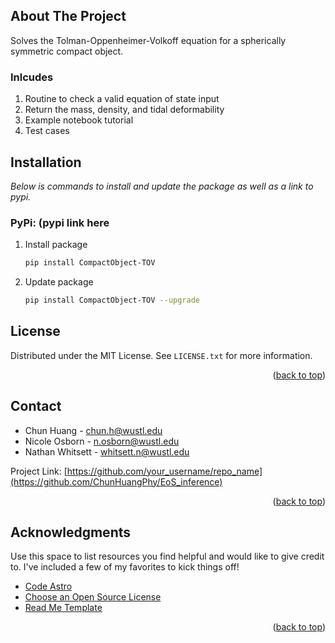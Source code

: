 <!-- ABOUT THE PROJECT -->
## About The Project

Solves the Tolman-Oppenheimer-Volkoff equation for a spherically symmetric compact object.

### Inlcudes
1. Routine to check a valid equation of state input
2. Return the mass, density, and tidal deformability
3. Example notebook tutorial
4. Test cases


## Installation

_Below is commands to install and update the package as well as a link to pypi._


### PyPi: (pypi link here
1. Install package
   ```sh
   pip install CompactObject-TOV
   ```
2. Update package
   ```sh
   pip install CompactObject-TOV --upgrade
   ```

<!-- LICENSE -->
## License

Distributed under the MIT License. See `LICENSE.txt` for more information.

<p align="right">(<a href="#readme-top">back to top</a>)</p>


<!-- CONTACT -->
## Contact

* Chun Huang - chun.h@wustl.edu
* Nicole Osborn - n.osborn@wustl.edu
* Nathan Whitsett - whitsett.n@wustl.edu

Project Link: [https://github.com/your_username/repo_name](https://github.com/ChunHuangPhy/EoS_inference)

<p align="right">(<a href="#readme-top">back to top</a>)</p>




<!-- ACKNOWLEDGMENTS -->
## Acknowledgments

Use this space to list resources you find helpful and would like to give credit to. I've included a few of my favorites to kick things off!

* [Code Astro](https://github.com/semaphoreP/codeastro)
* [Choose an Open Source License](https://choosealicense.com)
* [Read Me Template](https://github.com/othneildrew/Best-README-Template)

<p align="right">(<a href="#readme-top">back to top</a>)</p>
